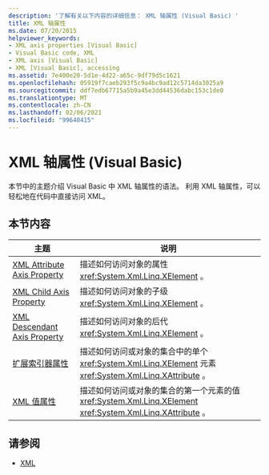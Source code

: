 ```yaml
---
description: '了解有关以下内容的详细信息： XML 轴属性 (Visual Basic) '
title: XML 轴属性
ms.date: 07/20/2015
helpviewer_keywords:
- XML axis properties [Visual Basic]
- Visual Basic code, XML
- XML axis [Visual Basic]
- XML [Visual Basic], accessing
ms.assetid: 7e400e20-5d1e-4d22-a65c-9df79d5c1621
ms.openlocfilehash: 05919f7caeb293f5c9a4bc9ad12c5714da3025a9
ms.sourcegitcommit: ddf7edb67715a5b9a45e3dd44536dabc153c1de0
ms.translationtype: MT
ms.contentlocale: zh-CN
ms.lasthandoff: 02/06/2021
ms.locfileid: "99640415"
---
```

# <a name="xml-axis-properties-visual-basic"></a>XML 轴属性 (Visual Basic)

本节中的主题介绍 Visual Basic 中 XML 轴属性的语法。 利用 XML 轴属性，可以轻松地在代码中直接访问 XML。  
  
## <a name="in-this-section"></a>本节内容  
  
|主题|说明|  
|-----------|-----------------|  
|[XML Attribute Axis Property](xml-attribute-axis-property.md)|描述如何访问对象的属性 <xref:System.Xml.Linq.XElement> 。|  
|[XML Child Axis Property](xml-child-axis-property.md)|描述如何访问对象的子级 <xref:System.Xml.Linq.XElement> 。|  
|[XML Descendant Axis Property](xml-descendant-axis-property.md)|描述如何访问对象的后代 <xref:System.Xml.Linq.XElement> 。|  
|[扩展索引器属性](extension-indexer-property.md)|描述如何访问或对象的集合中的单个 <xref:System.Xml.Linq.XElement> 元素 <xref:System.Xml.Linq.XAttribute> 。|  
|[XML 值属性](xml-value-property.md)|描述如何访问或对象的集合的第一个元素的值 <xref:System.Xml.Linq.XElement> <xref:System.Xml.Linq.XAttribute> 。|  
  
## <a name="see-also"></a>请参阅

- [XML](../../programming-guide/language-features/xml/index.md)
